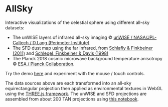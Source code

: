 # AllSky

Interactive visualizations of the celestial sphere using different all-sky datasets:
 - The unWISE layers of infrared all-sky imaging © [unWISE / NASA/JPL-Caltech / D.Lang (Perimeter Institute)](https://www.legacysurvey.org/acknowledgment/)
 - The SFD dust map using the far infrared, from [Schlafly & Finkbeiner (2011)](http://adsabs.harvard.edu/abs/2011ApJ...737..103S) and [Schlegel, Finkbeiner & Davis (1998)](http://adsabs.harvard.edu/abs/1998ApJ...500..525S)
 - The Planck 2018 cosmic microwave background temperature anisotropy © [ESA / Planck Collaboration](https://sci.esa.int/web/planck/-/60505-planck-s-cosmic-microwave-background-equirectangular-projection).

Try the demo [here](https://dkirkby.github.io/allsky/) and experiment with the mouse / touch controls.

The data sources above are each transformed into an all-sky equirectangular projection then applied as environmental textures in WebGL using the [THREE.js framework](https://threejs.org/).  The unWISE and SFD projections are assembled from about 200 TAN projections using [this notebook](https://github.com/dkirkby/allsky/blob/main/nb/AllSkyTexture.ipynb).
